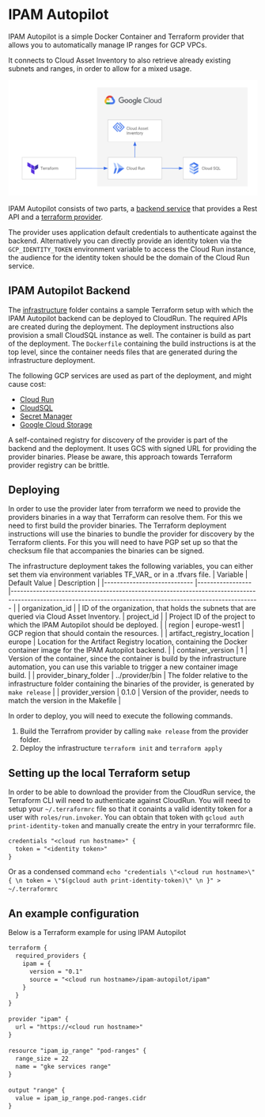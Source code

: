 # IPAM Autopilot
IPAM Autopilot is a simple Docker Container and Terraform provider that allows you to automatically manage IP ranges for GCP VPCs.

It connects to Cloud Asset Inventory to also retrieve already existing subnets and ranges, in order to allow for a mixed usage.

![Architecture showing Terraform, CloudRun, CloudSQL and Cloud Asset Inventory](./img/architecture.png "IPAM Autopilot Architecture")

IPAM Autopilot consists of two parts, a [backend service](./container) that provides a Rest API and a [terraform provider](./provider).

The provider uses application default credentials to authenticate against the backend. Alternatively you can directly provide an identity token via the `GCP_IDENTITY_TOKEN` environment variable to access the Cloud Run instance, the audience for the identity token should be the domain of the Cloud Run service.

## IPAM Autopilot Backend
The [infrastructure](./infrastructure) folder contains a sample Terraform setup with which the IPAM Autopilot backend can be deployed to CloudRun. The required APIs are created during the deployment. The deployment instructions also provision a small CloudSQL instance as well. The container is build as part of the deployment. The `Dockerfile` containing the build instructions is at the top level, since the container needs files that are generated during the infrastructure deployment.

The following GCP services are used as part of the deployment, and might cause cost:
  * [Cloud Run](https://cloud.google.com/run)
  * [CloudSQL](https://cloud.google.com/sql)
  * [Secret Manager](https://cloud.google.com/secret-manager)
  * [Google Cloud Storage](https://cloud.google.com/storage)

A self-contained registry for discovery of the provider is part of the backend and the deployment. It uses GCS with signed URL for providing the provider binaries. Please be aware, this approach towards Terraform provider registry can be brittle.

## Deploying
In order to use the provider later from terraform we need to provide the providers binaries in a way that Terraform can resolve them.
For this we need to first build the provider binaries. The Terraform deployment instructions will use the binaries to bundle the provider for discovery by the Terraform clients. For this you will need to have PGP set up so that the checksum file that accompanies the binaries can be signed.

The infrastructure deployment takes the following variables, you can either set them via environment variables TF_VAR_<name> or in a .tfvars file.
| Variable                   	| Default Value   	| Description                                                                                                                                                	|
|----------------------------	|-----------------	|------------------------------------------------------------------------------------------------------------------------------------------------------------	|
| organization_id                 	|                 	| ID of the organization, that holds the subnets that are queried via Cloud Asset Inventory.
| project_id                 	|                 	| Project ID of the project to which the IPAM Autopilot should be deployed.                                                                                  	|
| region                     	| europe-west1    	| GCP region that should contain the resources.                                                                                                              	|
| artifact_registry_location 	| europe          	| Location for the Artifact Registry location, containing the Docker container image for the IPAM Autopilot backend.                                         	|
| container_version          	| 1               	| Version of the container, since the container is build by the infrastructure automation, you can use this variable to trigger a new container image build. 	|
| provider_binary_folder     	| ../provider/bin 	| The folder relative to the infrastructure folder containing the binaries of the provider, is generated by `make release`                                   	|
| provider_version           	| 0.1.0           	| Version of the provider, needs to match the version in the Makefile                                                                                        	|

In order to deploy, you will need to execute the following commands.

1. Build the Terrafrom provider by calling `make release` from the provider folder.
1. Deploy the infrastructure `terraform init` and `terraform apply`

## Setting up the local Terraform setup
In order to be able to download the provider from the CloudRun service, the Terraform CLI will need to authenticate against CloudRun. You will need to setup your `~/.terraformrc` file so that it conaints a valid identity token for a user with `roles/run.invoker`. You can obtain that token with `gcloud auth print-identity-token` and manually create the entry in your terraformrc file.
```
credentials "<cloud run hostname>" {
  token = "<identity token>"
}
```

Or as a condensed command
`echo "credentials \"<cloud run hostname>\" { \n token = \"$(gcloud auth print-identity-token)\" \n }" > ~/.terraformrc`

## An example configuration
Below is a Terraform example for using IPAM Autopilot
```
terraform {
  required_providers {
    ipam = {
      version = "0.1"
      source = "<cloud run hostname>/ipam-autopilot/ipam"
    }
  }
}

provider "ipam" {
  url = "https://<cloud run hostname>"
}

resource "ipam_ip_range" "pod-ranges" {
  range_size = 22
  name = "gke services range"
}

output "range" {
  value = ipam_ip_range.pod-ranges.cidr
}
```